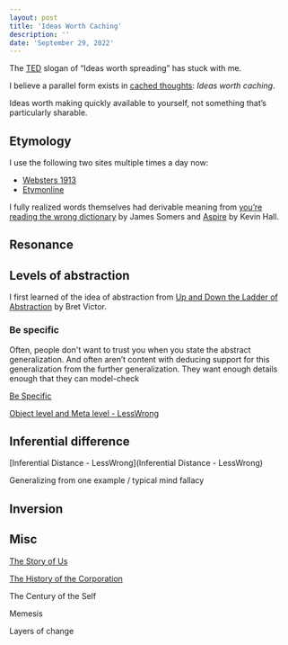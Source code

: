 ```yaml
---
layout: post
title: 'Ideas Worth Caching'
description: ''
date: 'September 29, 2022'
---
```


The [TED](https://www.ted.com/) slogan of “Ideas worth spreading” has stuck with me.

I believe a parallel form exists in [cached thoughts](https://lukasmurdock.com/cache/): _Ideas worth caching_.

Ideas worth making quickly available to yourself, not something that’s particularly sharable.

## Etymology

I use the following two sites multiple times a day now:

- [Websters 1913](https://www.websters1913.com/words/Etymology)
- [Etymonline](https://www.etymonline.com/)

I fully realized words themselves had derivable meaning from [you’re reading the wrong dictionary](https://jsomers.net/blog/dictionary) by James Somers and [Aspire](https://www.goodreads.com/book/show/6713378-aspire) by Kevin Hall.

## Resonance


## Levels of abstraction

I first learned of the idea of abstraction from [Up and Down the Ladder of Abstraction](http://worrydream.com/LadderOfAbstraction/) by Bret Victor.

### Be specific

Often, people don't want to trust you when you state the abstract generalization. And often aren’t content with deducing support for this generalization from the further generalization. They want enough details enough that they can model-check

[Be Specific](https://www.lesswrong.com/posts/NgtYDP3ZtLJaM248W/sotw-be-specific)

[Object level and Meta level - LessWrong](https://www.lesswrong.com/tag/object-level-and-meta-level)


## Inferential difference

[Inferential Distance - LessWrong](Inferential Distance - LessWrong)


Generalizing from one example / typical mind fallacy

## Inversion

## Misc

[The Story of Us](https://waitbutwhy.com/2019/08/story-of-us.html)

[The History of the Corporation](https://www.ribbonfarm.com/2011/06/08/a-brief-history-of-the-corporation-1600-to-2100/)

The Century of the Self

Memesis

Layers of change
